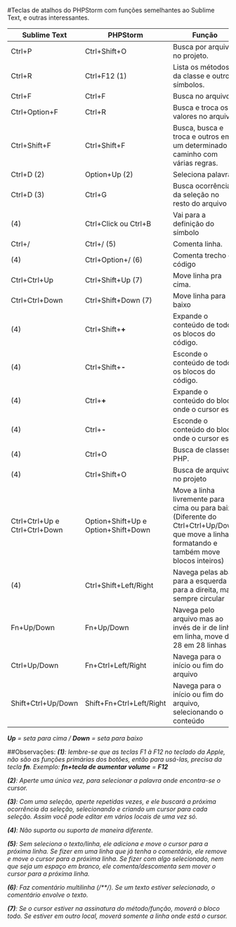 #Teclas de atalhos do PHPStorm com funções semelhantes ao Sublime Text, e outras interessantes.

Sublime Text   |PHPStorm |Função
---------------|---------|-------------
Ctrl+P         |Ctrl+Shift+O |Busca por arquivos no projeto.
Ctrl+R         |Ctrl+F12 (1) |Lista os métodos da classe e outros símbolos.
Ctrl+F         |Ctrl+F    |Busca no arquivo.
Ctrl+Option+F  |Ctrl+R    |Busca e troca os valores no arquivo
Ctrl+Shift+F   |Ctrl+Shift+F|Busca, busca e troca e outros em um determinado caminho com várias regras.
Ctrl+D (2)     |Option+Up (2) | Seleciona palavra
Ctrl+D (3)     |Ctrl+G |Busca ocorrências da seleção no resto do arquivo
(4)            |Ctrl+Click ou Ctrl+B|Vai para a definição do símbolo
Ctrl+/         |Ctrl+/ (5) |Comenta linha.
(4)            |Ctrl+Option+/ (6)|Comenta trecho de código
Ctrl+Ctrl+Up|Ctrl+Shift+Up (7)|Move linha pra cima.
Ctrl+Ctrl+Down |Ctrl+Shift+Down (7)|Move linha para baixo
(4)            |Ctrl+Shift+__+__|Expande o conteúdo de todos os blocos do código.
(4)            |Ctrl+Shift+__-__|Esconde o conteúdo de todos os blocos do código.
(4)            |Ctrl+__+__|Expande o conteúdo do bloco onde o cursor está.
(4)            |Ctrl+__-__|Esconde o conteúdo do bloco onde o cursor está.
(4)            |Ctrl+O |Busca de classes PHP.
(4)            |Ctrl+Shift+O |Busca de arquivos no projeto
Ctrl+Ctrl+Up e Ctrl+Ctrl+Down           |Option+Shift+Up e Option+Shift+Down |Move a linha livremente para cima ou para baixo (Diferente do Ctrl+Ctrl+Up/Down que move a linha formatando e também move blocos inteiros)
(4)            |Ctrl+Shift+Left/Right |Navega pelas abas para a esquerda e para a direita, mas sempre circular
Fn+Up/Down     |Fn+Up/Down           |Navega pelo arquivo mas ao invés de ir de linha em linha, move de 28 em 28 linhas
Ctrl+Up/Down   |Fn+Ctrl+Left/Right    |Navega para o início ou fim do arquivo
Shift+Ctrl+Up/Down   |Shift+Fn+Ctrl+Left/Right    |Navega para o início ou fim do arquivo, selecionando o conteúdo


*__Up__ = seta para cima / __Down__ = seta para baixo*


##Observações:
*__(1)__: lembre-se que as teclas F1 à F12 no teclado da Apple, não são as funções primárias dos botões, então para usá-las, precisa da tecla __fn__. Exemplo: __fn+tecla de aumentar volume__ = __F12__*

*__(2)__: Aperte uma única vez, para selecionar a palavra onde encontra-se o cursor.*

*__(3)__: Com uma seleção, aperte repetidas vezes, e ele buscará a próxima ocorrência da seleção, selecionando e criando um cursor para cada seleção. Assim você pode editar em vários locais de uma vez só.*

*__(4)__: Não suporta ou suporta de maneira diferente.*

*__(5)__: Sem seleciona o texto/linha, ele adiciona e move o cursor para a próxima linha. Se fizer em uma linha que já tenha o comentário, ele remove e move o cursor para a próxima linha. Se fizer com algo selecionado, nem que seja um espaço em branco, ele comenta/descomenta sem mover o cursor para a próxima linha.*

*__(6)__: Faz comentário multilinha (/**/). Se um texto estiver selecionado, o comentário envolve o texto.*

*__(7)__: Se o cursor estiver na assinatura do método/função, moverá o bloco todo. Se estiver em outro local, moverá somente a linha onde está o cursor.*

